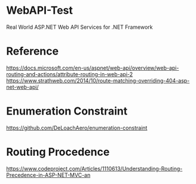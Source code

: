 # WebAPI-Test
Real World ASP.NET Web API Services for .NET Framework

# Reference
https://docs.microsoft.com/en-us/aspnet/web-api/overview/web-api-routing-and-actions/attribute-routing-in-web-api-2
https://www.strathweb.com/2014/10/route-matching-overriding-404-asp-net-web-api/


# Enumeration Constraint
https://github.com/DeLoachAero/enumeration-constraint

# Routing Procedence
https://www.codeproject.com/Articles/1110613/Understanding-Routing-Precedence-in-ASP-NET-MVC-an
